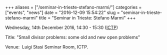 +++
aliases = ["/seminar-in-trieste-stefano-marmi/"]
categories = ["events", "news"]
date = "2016-12-09 15:54:22"
slug = "seminar-in-trieste-stefano-marmi"
title = "Seminar in Trieste: Stefano Marmi"
+++

Wednesday, 14th December 2016, 14:30 - 15:30
([ICTP](http://www.ictp.it/research/math/seminars.aspx))

Title: "Small divisor problems: some old and new open problems"

<div>

<div>

Venue:  Luigi Stasi Seminar Room, ICTP.

</div>

</div>
